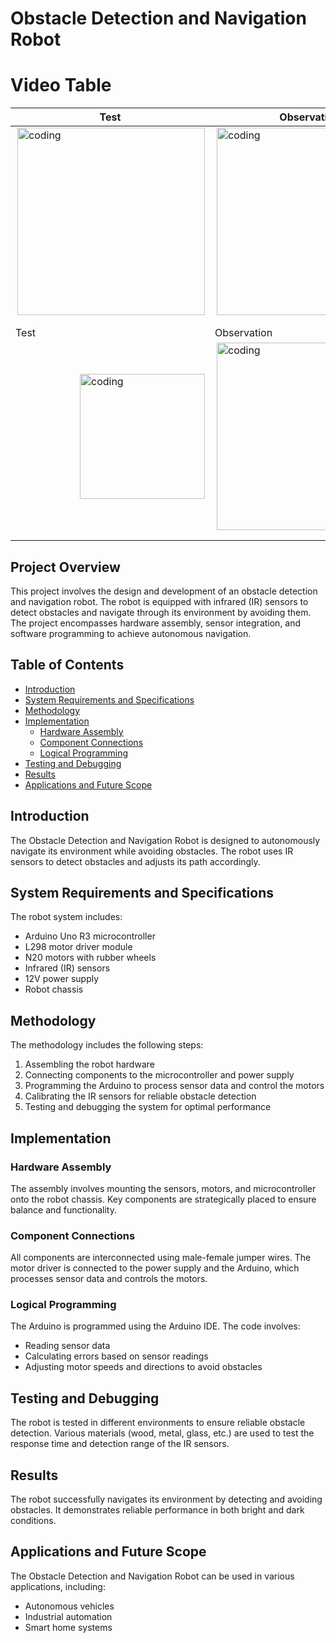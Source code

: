# Obstacle Detection and Navigation Robot
# Video Table

| Test   | Observation |        |     
|--------|---------------|---------------|
| <img align="right" alt="coding" width="300" hight="400" src="https://github.com/tejascw/Intelligent_Obstacle_Navigator_IR_Sensor_Based_Robot/blob/main/ASSET/WHITE_SURFACE_OBJECT2-ezgif.com-video-to-gif-converter.gif"> | <img align="right" alt="coding" width="300" hight="400" src="https://github.com/tejascw/Intelligent_Obstacle_Navigator_IR_Sensor_Based_Robot/blob/main/ASSET/BLACK_OBJECT1-ezgif.com-video-to-gif-converter.gif"> | <img align="right" alt="coding" width="300" hight="300" src="https://github.com/tejascw/Intelligent_Obstacle_Navigator_IR_Sensor_Based_Robot/blob/main/ASSET/GLASS_OBJECT-ezgif.com-video-to-gif-converter.gif">
|                 |                 |                 |
|                 |                 |                 |
| Test   | Observation |        |     
| <img align="right" alt="coding" width="200" hight="300" src="https://github.com/tejascw/Intelligent_Obstacle_Navigator_IR_Sensor_Based_Robot/blob/main/ASSET/METAL_OBJECT-ezgif.com-video-to-gif-converter.gif"> |<img align="right" alt="coding" width="300" hight="500" src="https://github.com/tejascw/Intelligent_Obstacle_Navigator_IR_Sensor_Based_Robot/blob/main/ASSET/RUBBER_OBJECT-ezgif.com-video-to-gif-converter.gif">| <img align="right" alt="coding" width="300" hight="500" src="https://github.com/tejascw/Intelligent_Obstacle_Navigator_IR_Sensor_Based_Robot/blob/main/ASSET/WOOD_OBJECT-ezgif.com-video-to-gif-converter.gif"> | <img align="right" alt="coding" width="300" hight="500" src="https://github.com/tejascw/Intelligent_Obstacle_Navigator_IR_Sensor_Based_Robot/blob/main/ASSET/WOOD_OBJECT-ezgif.com-video-to-gif-converter.gif"> |
|                 |                 |                 |
|                 |                 |                 |

## Project Overview

This project involves the design and development of an obstacle detection and navigation robot. The robot is equipped with infrared (IR) sensors to detect obstacles and navigate through its environment by avoiding them. The project encompasses hardware assembly, sensor integration, and software programming to achieve autonomous navigation.

## Table of Contents

- [Introduction](#introduction)
- [System Requirements and Specifications](notion://www.notion.so/Rough-Work-65d1028c62dc474b89b225765077fc3d?pvs=94#system-requirements-and-specifications)
- [Methodology](notion://www.notion.so/Rough-Work-65d1028c62dc474b89b225765077fc3d?pvs=94#methodology)
- [Implementation](notion://www.notion.so/Rough-Work-65d1028c62dc474b89b225765077fc3d?pvs=94#implementation)
    - [Hardware Assembly](notion://www.notion.so/Rough-Work-65d1028c62dc474b89b225765077fc3d?pvs=94#hardware-assembly)
    - [Component Connections](notion://www.notion.so/Rough-Work-65d1028c62dc474b89b225765077fc3d?pvs=94#component-connections)
    - [Logical Programming](notion://www.notion.so/Rough-Work-65d1028c62dc474b89b225765077fc3d?pvs=94#logical-programming)
- [Testing and Debugging](notion://www.notion.so/Rough-Work-65d1028c62dc474b89b225765077fc3d?pvs=94#testing-and-debugging)
- [Results](notion://www.notion.so/Rough-Work-65d1028c62dc474b89b225765077fc3d?pvs=94#results)
- [Applications and Future Scope](notion://www.notion.so/Rough-Work-65d1028c62dc474b89b225765077fc3d?pvs=94#applications-and-future-scope)

## Introduction

The Obstacle Detection and Navigation Robot is designed to autonomously navigate its environment while avoiding obstacles. The robot uses IR sensors to detect obstacles and adjusts its path accordingly.

## System Requirements and Specifications

The robot system includes:

- Arduino Uno R3 microcontroller
- L298 motor driver module
- N20 motors with rubber wheels
- Infrared (IR) sensors
- 12V power supply
- Robot chassis

## Methodology

The methodology includes the following steps:

1. Assembling the robot hardware
2. Connecting components to the microcontroller and power supply
3. Programming the Arduino to process sensor data and control the motors
4. Calibrating the IR sensors for reliable obstacle detection
5. Testing and debugging the system for optimal performance

## Implementation

### Hardware Assembly

The assembly involves mounting the sensors, motors, and microcontroller onto the robot chassis. Key components are strategically placed to ensure balance and functionality.

### Component Connections

All components are interconnected using male-female jumper wires. The motor driver is connected to the power supply and the Arduino, which processes sensor data and controls the motors.

### Logical Programming

The Arduino is programmed using the Arduino IDE. The code involves:

- Reading sensor data
- Calculating errors based on sensor readings
- Adjusting motor speeds and directions to avoid obstacles

## Testing and Debugging

The robot is tested in different environments to ensure reliable obstacle detection. Various materials (wood, metal, glass, etc.) are used to test the response time and detection range of the IR sensors.

## Results

The robot successfully navigates its environment by detecting and avoiding obstacles. It demonstrates reliable performance in both bright and dark conditions.

## Applications and Future Scope

The Obstacle Detection and Navigation Robot can be used in various applications, including:

- Autonomous vehicles
- Industrial automation
- Smart home systems
